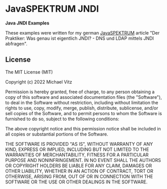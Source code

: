 # JavaSPEKTRUM JNDI

**Java JNDI Examples**

These examples were written for my german [JavaSPEKTRUM](http://www.javaspektrum.de/)
article "Der Praktiker: Was genau ist eigentlich JNDI? - DNS und LDAP mittels
JNDI abfragen".


## License

The MIT License (MIT)

Copyright (c) 2022 Michael Vitz

Permission is hereby granted, free of charge, to any person obtaining a copy of
this software and associated documentation files (the "Software"), to deal in
the Software without restriction, including without limitation the rights to
use, copy, modify, merge, publish, distribute, sublicense, and/or sell copies of
the Software, and to permit persons to whom the Software is furnished to do so,
subject to the following conditions:

The above copyright notice and this permission notice shall be included in all
copies or substantial portions of the Software.

THE SOFTWARE IS PROVIDED "AS IS", WITHOUT WARRANTY OF ANY KIND, EXPRESS OR
IMPLIED, INCLUDING BUT NOT LIMITED TO THE WARRANTIES OF MERCHANTABILITY, FITNESS
FOR A PARTICULAR PURPOSE AND NONINFRINGEMENT. IN NO EVENT SHALL THE AUTHORS OR
COPYRIGHT HOLDERS BE LIABLE FOR ANY CLAIM, DAMAGES OR OTHER LIABILITY, WHETHER
IN AN ACTION OF CONTRACT, TORT OR OTHERWISE, ARISING FROM, OUT OF OR IN
CONNECTION WITH THE SOFTWARE OR THE USE OR OTHER DEALINGS IN THE SOFTWARE.

